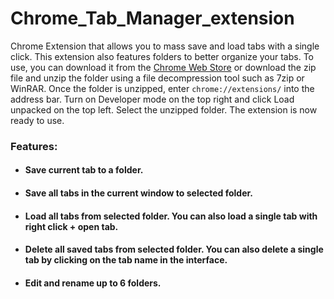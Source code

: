 # Chrome_Tab_Manager_extension

Chrome Extension that allows you to mass save and load tabs with a single click. This extension also features folders to better organize your tabs. To use, you can download it from the [Chrome Web Store](https://chrome.google.com/webstore/detail/chrome-tab-manager/khhbfclpklojbhpgnjbfpmhoagjcehab?hl=en&authuser=1) or download the zip file and unzip the folder using a file decompression tool such as 7zip or WinRAR. Once the folder is unzipped, enter ```chrome://extensions/``` into the address bar. Turn on Developer mode on the top right and click Load unpacked on the top left. Select the unzipped folder. The extension is now ready to use. 

### **Features:**
- #### Save current tab to a folder.
- #### Save all tabs in the current window to selected folder.
- #### Load all tabs from selected folder. You can also load a single tab with right click + open tab.
- #### Delete all saved tabs from selected folder. You can also delete a single tab by clicking on the tab name in the interface.
- #### Edit and rename up to 6 folders.
